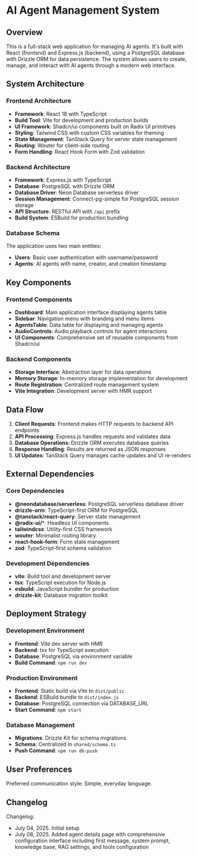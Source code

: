 # AI Agent Management System

## Overview

This is a full-stack web application for managing AI agents. It's built with React (frontend) and Express.js (backend), using a PostgreSQL database with Drizzle ORM for data persistence. The system allows users to create, manage, and interact with AI agents through a modern web interface.

## System Architecture

### Frontend Architecture
- **Framework**: React 18 with TypeScript
- **Build Tool**: Vite for development and production builds
- **UI Framework**: Shadcn/ui components built on Radix UI primitives
- **Styling**: Tailwind CSS with custom CSS variables for theming
- **State Management**: TanStack Query for server state management
- **Routing**: Wouter for client-side routing
- **Form Handling**: React Hook Form with Zod validation

### Backend Architecture
- **Framework**: Express.js with TypeScript
- **Database**: PostgreSQL with Drizzle ORM
- **Database Driver**: Neon Database serverless driver
- **Session Management**: Connect-pg-simple for PostgreSQL session storage
- **API Structure**: RESTful API with `/api` prefix
- **Build System**: ESBuild for production bundling

### Database Schema
The application uses two main entities:
- **Users**: Basic user authentication with username/password
- **Agents**: AI agents with name, creator, and creation timestamp

## Key Components

### Frontend Components
- **Dashboard**: Main application interface displaying agents table
- **Sidebar**: Navigation menu with branding and menu items
- **AgentsTable**: Data table for displaying and managing agents
- **AudioControls**: Audio playback controls for agent interactions
- **UI Components**: Comprehensive set of reusable components from Shadcn/ui

### Backend Components
- **Storage Interface**: Abstraction layer for data operations
- **Memory Storage**: In-memory storage implementation for development
- **Route Registration**: Centralized route management system
- **Vite Integration**: Development server with HMR support

## Data Flow

1. **Client Requests**: Frontend makes HTTP requests to backend API endpoints
2. **API Processing**: Express.js handles requests and validates data
3. **Database Operations**: Drizzle ORM executes database queries
4. **Response Handling**: Results are returned as JSON responses
5. **UI Updates**: TanStack Query manages cache updates and UI re-renders

## External Dependencies

### Core Dependencies
- **@neondatabase/serverless**: PostgreSQL serverless database driver
- **drizzle-orm**: TypeScript-first ORM for PostgreSQL
- **@tanstack/react-query**: Server state management
- **@radix-ui/***: Headless UI components
- **tailwindcss**: Utility-first CSS framework
- **wouter**: Minimalist routing library
- **react-hook-form**: Form state management
- **zod**: TypeScript-first schema validation

### Development Dependencies
- **vite**: Build tool and development server
- **tsx**: TypeScript execution for Node.js
- **esbuild**: JavaScript bundler for production
- **drizzle-kit**: Database migration toolkit

## Deployment Strategy

### Development Environment
- **Frontend**: Vite dev server with HMR
- **Backend**: tsx for TypeScript execution
- **Database**: PostgreSQL via environment variable
- **Build Command**: `npm run dev`

### Production Environment
- **Frontend**: Static build via Vite to `dist/public`
- **Backend**: ESBuild bundle to `dist/index.js`
- **Database**: PostgreSQL connection via DATABASE_URL
- **Start Command**: `npm start`

### Database Management
- **Migrations**: Drizzle Kit for schema migrations
- **Schema**: Centralized in `shared/schema.ts`
- **Push Command**: `npm run db:push`

## User Preferences

Preferred communication style: Simple, everyday language.

## Changelog

Changelog:
- July 04, 2025. Initial setup
- July 08, 2025. Added agent details page with comprehensive configuration interface including first message, system prompt, knowledge base, RAG settings, and tools configuration